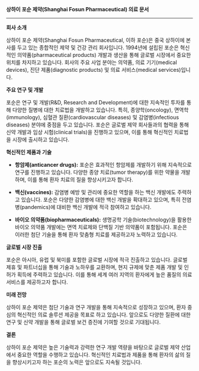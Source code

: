 **상하이 포순 제약(Shanghai Fosun Pharmaceutical) 의료 문서**

---

**회사 소개**

상하이 포순 제약(Shanghai Fosun Pharmaceutical, 이하 포순)은 중국 상하이에 본사를 두고 있는 종합적인 제약 및 건강 관리 회사입니다. 1994년에 설립된 포순은 혁신적인 의약품(pharmaceutical products) 개발과 생산을 통해 글로벌 시장에서 중요한 위치를 차지하고 있습니다. 회사의 주요 사업 분야는 의약품, 의료 기기(medical devices), 진단 제품(diagnostic products) 및 의료 서비스(medical services)입니다.

**주요 연구 및 개발**

포순은 연구 및 개발(R&D, Research and Development)에 대한 지속적인 투자를 통해 다양한 질병에 대한 치료법을 개발하고 있습니다. 특히, 종양학(oncology), 면역학(immunology), 심혈관 질환(cardiovascular diseases) 및 감염병(infectious diseases) 분야에 중점을 두고 있습니다. 포순은 글로벌 제약 회사들과의 협력을 통해 신약 개발과 임상 시험(clinical trials)을 진행하고 있으며, 이를 통해 혁신적인 치료법을 시장에 출시하고 있습니다.

**혁신적인 제품과 기술**

- **항암제(anticancer drugs):** 포순은 효과적인 항암제를 개발하기 위해 지속적으로 연구를 진행하고 있습니다. 다양한 종양 치료(tumor therapy)를 위한 약물을 개발하며, 이를 통해 환자 치료의 질을 향상시키고자 합니다.
  
- **백신(vaccines):** 감염병 예방 및 관리에 중요한 역할을 하는 백신 개발에도 주력하고 있습니다. 포순은 다양한 감염병에 대한 백신 개발을 확대하고 있으며, 특히 전염병(pandemics)에 대비한 백신 개발에 적극 참여하고 있습니다.

- **바이오 의약품(biopharmaceuticals):** 생명공학 기술(biotechnology)을 활용한 바이오 의약품 개발에는 면역 치료제와 단백질 기반 의약품이 포함됩니다. 포순은 이러한 첨단 기술을 통해 환자 맞춤형 치료를 제공하고자 노력하고 있습니다.

**글로벌 시장 진출**

포순은 아시아, 유럽 및 북미를 포함한 글로벌 시장에 적극 진출하고 있습니다. 글로벌 제휴 및 파트너십을 통해 기술과 노하우를 교환하며, 현지 규제에 맞춘 제품 개발 및 인허가 획득에 주력하고 있습니다. 이를 통해 세계 여러 지역의 환자에게 높은 품질의 의료 서비스를 제공하고자 합니다.

**미래 전망**

상하이 포순 제약은 첨단 기술과 연구 개발을 통해 지속적으로 성장하고 있으며, 환자 중심의 혁신적인 의료 솔루션 제공을 목표로 하고 있습니다. 앞으로도 다양한 질환에 대한 연구 및 신약 개발을 통해 글로벌 보건 증진에 기여할 것으로 기대됩니다.

**결론**

상하이 포순 제약은 높은 기술력과 강력한 연구 개발 역량을 바탕으로 글로벌 제약 산업에서 중요한 역할을 수행하고 있습니다. 혁신적인 치료법과 제품을 통해 환자의 삶의 질을 향상시키고자 하는 포순의 노력은 앞으로도 지속될 것입니다.